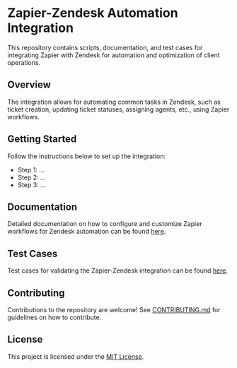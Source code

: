 # Zapier-Zendesk Automation Integration

This repository contains scripts, documentation, and test cases for integrating Zapier with Zendesk for automation and optimization of client operations. 

## Overview
The integration allows for automating common tasks in Zendesk, such as ticket creation, updating ticket statuses, assigning agents, etc., using Zapier workflows.

## Getting Started
Follow the instructions below to set up the integration:

- Step 1: ...
- Step 2: ...
- Step 3: ...

## Documentation
Detailed documentation on how to configure and customize Zapier workflows for Zendesk automation can be found [here](documentation/).

## Test Cases
Test cases for validating the Zapier-Zendesk integration can be found [here](test-cases/).

## Contributing
Contributions to the repository are welcome! See [CONTRIBUTING.md](CONTRIBUTING.md) for guidelines on how to contribute.

## License
This project is licensed under the [MIT License](LICENSE).
